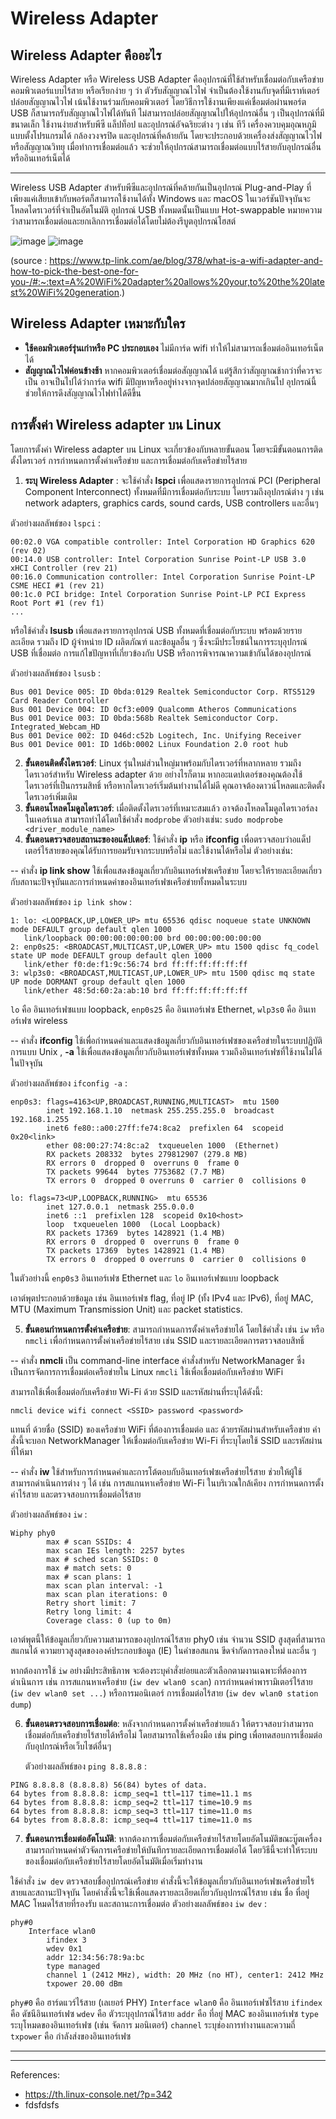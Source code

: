 # Wireless Adapter
## Wireless Adapter คืออะไร
Wireless Adapter หรือ Wireless USB Adapter คืออุปกรณ์ที่ใช้สำหรับเชื่อมต่อกับเครือข่ายคอมพิวเตอร์แบบไร้สาย หรือเรียกง่าย ๆ ว่า ตัวรับสัญญาณไวไฟ จำเป็นต้องใช้งานกับจุดที่มีเราท์เตอร์ปล่อยสัญญาณไวไฟ เน้นใช้งานร่วมกับคอมพิวเตอร์ โดยวิธีการใช้งานเพียงแค่เชื่อมต่อผ่านพอร์ต USB ก็สามารถรับสัญญาณไวไฟได้ทันที ไม่สามารถปล่อยสัญญาณไปให้อุปกรณ์อื่น ๆ เป็นอุปกรณ์ที่มีขนาดเล็ก ใช้งานง่ายสำหรับพีซี แล็ปท็อป และอุปกรณ์อัจฉริยะต่าง ๆ เช่น ทีวี เครื่องควบคุมอุณหภูมิแบบตั้งโปรแกรมได้ กล้องวงจรปิด และอุปกรณ์ที่คล้ายกัน โดยจะประกอบด้วยเครื่องส่งสัญญาณไวไฟ หรือสัญญาณวิทยุ เมื่อทำการเชื่อมต่อแล้ว จะช่วยให้อุปกรณ์สามารถเชื่อมต่อแบบไร้สายกับอุปกรณ์อื่นหรืออินเทอร์เน็ตได้
  ______
Wireless USB Adapter สำหรับพีซีและอุปกรณ์ที่คล้ายกันเป็นอุปกรณ์ Plug-and-Play ที่เพียงแค่เสียบเข้ากับพอร์ตก็สามารถใช้งานได้ทั้ง Windows และ macOS ในเวอร์ชันปัจจุบันจะโหลดไดรเวอร์ที่จำเป็นอัตโนมัติ อุปกรณ์ USB ทั้งหมดนั้นเป็นแบบ Hot-swappable หมายความว่าสามารถเชื่อมต่อและยกเลิกการเชื่อมต่อได้โดยไม่ต้องรีบูตอุปกรณ์โฮสต์

![image](https://www.dlink.co.th/wp-content/uploads/2021/07/DWA-185-2.jpg) ![image](https://res.cloudinary.com/itcity-production/image/upload/f_jpg,q_80/v1651032195/product/product-master/cku9huiny6siibse8xm0.jpg)

(source : https://www.tp-link.com/ae/blog/378/what-is-a-wifi-adapter-and-how-to-pick-the-best-one-for-you-/#:~:text=A%20WiFi%20adapter%20allows%20your,to%20the%20latest%20WiFi%20generation.)

## Wireless Adapter เหมาะกับใคร
- **ใช้คอมพิวเตอร์รุ่นเก่าหรือ PC ประกอบเอง** ไม่มีการ์ด wifi ทำให้ไม่สามารถเชื่อมต่ออินเทอร์เน็ตได้ 
- **สัญญาณไวไฟค่อนข้างช้า** หากคอมพิวเตอร์เชื่อมต่อสัญญาณได้ แต่รู้สึกว่าสัญญาณช้ากว่าที่ควรจะเป็น อาจเป็นไปได้ว่าการ์ด wifi มีปัญหาหรืออยู่ห่างจากจุดปล่อยสัญญาณมากเกินไป อุปกรณ์นี้ช่วยให้การดึงสัญญาณไวไฟทำได้ดีขึ้น

## การตั้งค่า Wireless adapter บน Linux
   โดยการตั้งค่า Wireless adapter บน Linux จะเกี่ยวข้องกับหลายขั้นตอน โดยจะมีขั้นตอนการติดตั้งไดรเวอร์ การกำหนดการตั้งค่าเครือข่าย และการเชื่อมต่อกับเครือข่ายไร้สาย 
   1. **ระบุ Wireless Adapter** : จะใช้คำสั่ง **lspci** เพื่อแสดงรายการอุปกรณ์ PCI (Peripheral Component Interconnect) ทั้งหมดที่มีการเชื่อมต่อกับระบบ โดยรวมถึงอุปกรณ์ต่าง ๆ เช่น network adapters, graphics cards, sound cards, USB controllers และอื่นๆ 


ตัวอย่างผลลัพธ์ของ `lspci` :
```00:00.0 Host bridge: Intel Corporation Xeon E3-1200 v6/7th Gen Core Processor Host Bridge/DRAM Registers (rev 02)
00:02.0 VGA compatible controller: Intel Corporation HD Graphics 620 (rev 02)
00:14.0 USB controller: Intel Corporation Sunrise Point-LP USB 3.0 xHCI Controller (rev 21)
00:16.0 Communication controller: Intel Corporation Sunrise Point-LP CSME HECI #1 (rev 21)
00:1c.0 PCI bridge: Intel Corporation Sunrise Point-LP PCI Express Root Port #1 (rev f1)
...
```

หรือใช้คำสั่ง **lsusb** เพื่อแสดงรายการอุปกรณ์ USB ทั้งหมดที่เชื่อมต่อกับระบบ พร้อมด้วยรายละเอียด รวมถึง ID ผู้จำหน่าย ID ผลิตภัณฑ์ และข้อมูลอื่น ๆ ซึ่งจะมีประโยชน์ในการระบุอุปกรณ์ USB ที่เชื่อมต่อ การแก้ไขปัญหาที่เกี่ยวข้องกับ USB หรือการพิจารณาความเข้ากันได้ของอุปกรณ์

ตัวอย่างผลลัพธ์ของ `lsusb` :
```Bus 002 Device 001: ID 1d6b:0003 Linux Foundation 3.0 root hub
Bus 001 Device 005: ID 0bda:0129 Realtek Semiconductor Corp. RTS5129 Card Reader Controller
Bus 001 Device 004: ID 0cf3:e009 Qualcomm Atheros Communications 
Bus 001 Device 003: ID 0bda:568b Realtek Semiconductor Corp. Integrated_Webcam_HD
Bus 001 Device 002: ID 046d:c52b Logitech, Inc. Unifying Receiver
Bus 001 Device 001: ID 1d6b:0002 Linux Foundation 2.0 root hub
```

   2. **ขั้นตอนติดตั้งไดรเวอร์**: Linux รุ่นใหม่ส่วนใหญ่มาพร้อมกับไดรเวอร์ที่หลากหลาย รวมถึงไดรเวอร์สำหรับ Wireless adapter ด้วย อย่างไรก็ตาม หากอะแดปเตอร์ของคุณต้องใช้ไดรเวอร์ที่เป็นกรรมสิทธิ์ หรือหากไดรเวอร์เริ่มต้นทำงานได้ไม่ดี คุณอาจต้องดาวน์โหลดและติดตั้งไดรเวอร์เพิ่มเติม
   3. **ขั้นตอนโหลดโมดูลไดรเวอร์**: เมื่อติดตั้งไดรเวอร์ที่เหมาะสมแล้ว อาจต้องโหลดโมดูลไดรเวอร์ลงในเคอร์เนล สามารถทำได้โดยใช้คำสั่ง `modprobe`
   ตัวอย่างเช่น: ```sudo modprobe <driver_module_name>```
   4. **ขั้นตอนตรวจสอบสถานะของอแด็ปเตอร์**: ใช้คำสั่ง **ip** หรือ **ifconfig** เพื่อตรวจสอบว่าอแด็ปเตอร์ไร้สายของคุณได้รับการยอมรับจากระบบหรือไม่ และใช้งานได้หรือไม่
   ตัวอย่างเช่น:

-- คำสั่ง **ip link show** ใช้เพื่อแสดงข้อมูลเกี่ยวกับอินเทอร์เฟซเครือข่าย โดยจะให้รายละเอียดเกี่ยวกับสถานะปัจจุบันและการกำหนดค่าของอินเทอร์เฟซเครือข่ายทั้งหมดในระบบ

ตัวอย่างผลลัพธ์ของ `ip link show` :
```
1: lo: <LOOPBACK,UP,LOWER_UP> mtu 65536 qdisc noqueue state UNKNOWN mode DEFAULT group default qlen 1000
   link/loopback 00:00:00:00:00:00 brd 00:00:00:00:00:00
2: enp0s25: <BROADCAST,MULTICAST,UP,LOWER_UP> mtu 1500 qdisc fq_codel state UP mode DEFAULT group default qlen 1000
   link/ether f0:de:f1:9c:56:74 brd ff:ff:ff:ff:ff:ff
3: wlp3s0: <BROADCAST,MULTICAST,UP,LOWER_UP> mtu 1500 qdisc mq state UP mode DORMANT group default qlen 1000
   link/ether 48:5d:60:2a:ab:10 brd ff:ff:ff:ff:ff:ff
```

 `lo` คือ อินเทอร์เฟซแบบ loopback, `enp0s25` คือ อินเทอร์เฟซ Ethernet, `wlp3s0` คือ อินเทอร์เฟซ wireless

-- คำสั่ง **ifconfig** ใช้เพื่อกำหนดค่าและแสดงข้อมูลเกี่ยวกับอินเทอร์เฟซของเครือข่ายในระบบปฏิบัติการแบบ Unix , **-a** ใช้เพื่อแสดงข้อมูลเกี่ยวกับอินเทอร์เฟซทั้งหมด รวมถึงอินเทอร์เฟซที่ใช้งานไม่ได้ในปัจจุบัน
 
 ตัวอย่างผลลัพธ์ของ `ifconfig -a` :
```
enp0s3: flags=4163<UP,BROADCAST,RUNNING,MULTICAST>  mtu 1500
        inet 192.168.1.10  netmask 255.255.255.0  broadcast 192.168.1.255
        inet6 fe80::a00:27ff:fe74:8ca2  prefixlen 64  scopeid 0x20<link>
        ether 08:00:27:74:8c:a2  txqueuelen 1000  (Ethernet)
        RX packets 208332  bytes 279812907 (279.8 MB)
        RX errors 0  dropped 0  overruns 0  frame 0
        TX packets 99644  bytes 7753682 (7.7 MB)
        TX errors 0  dropped 0 overruns 0  carrier 0  collisions 0

lo: flags=73<UP,LOOPBACK,RUNNING>  mtu 65536
        inet 127.0.0.1  netmask 255.0.0.0
        inet6 ::1  prefixlen 128  scopeid 0x10<host>
        loop  txqueuelen 1000  (Local Loopback)
        RX packets 17369  bytes 1428921 (1.4 MB)
        RX errors 0  dropped 0  overruns 0  frame 0
        TX packets 17369  bytes 1428921 (1.4 MB)
        TX errors 0  dropped 0 overruns 0  carrier 0  collisions 0

```

ในตัวอย่างนี้ `enp0s3` อินเทอร์เฟซ Ethernet และ `lo` อินเทอร์เฟซแบบ loopback 

เอาต์พุตประกอบด้วยข้อมูล เช่น อินเทอร์เฟซ flag, ที่อยู่ IP (ทั้ง IPv4 และ IPv6), ที่อยู่ MAC, MTU (Maximum Transmission Unit) และ packet statistics.

   5. **ขั้นตอนกำหนดการตั้งค่าเครือข่าย**: สามารถกำหนดการตั้งค่าเครือข่ายได้ โดยใช้คำสั่ง เช่น `iw` หรือ `nmcli` เพื่อกำหนดการตั้งค่าเครือข่ายไร้สาย เช่น SSID และรายละเอียดการตรวจสอบสิทธิ์

   -- คำสั่ง **nmcli** เป็น command-line interface คำสั่งสำหรับ NetworkManager ซึ่งเป็นการจัดการการเชื่อมต่อเครือข่ายใน Linux `nmcli` ใช้เพื่อเชื่อมต่อกับเครือข่าย WiFi

สามารถใช้เพื่อเชื่อมต่อกับเครือข่าย Wi-Fi ด้วย SSID และรหัสผ่านที่ระบุได้ดังนี้:
   
```nmcli device wifi connect <SSID> password <password>```

แทนที่ <SSID> ด้วยชื่อ (SSID) ของเครือข่าย WiFi ที่ต้องการเชื่อมต่อ และ <password> ด้วยรหัสผ่านสำหรับเครือข่าย
คำสั่งนี้จะบอก NetworkManager ให้เชื่อมต่อกับเครือข่าย Wi-Fi ที่ระบุโดยใช้ SSID และรหัสผ่านที่ให้มา

-- คำสั่ง **iw** ใช้สำหรับการกำหนดค่าและการโต้ตอบกับอินเทอร์เฟซเครือข่ายไร้สาย ช่วยให้ผู้ใช้สามารถดำเนินการต่าง ๆ ได้ เช่น การสแกนหาเครือข่าย Wi-Fi ในบริเวณใกล้เคียง การกำหนดการตั้งค่าไร้สาย และตรวจสอบการเชื่อมต่อไร้สาย

ตัวอย่างผลลัพธ์ของ `iw` :

```
Wiphy phy0
        max # scan SSIDs: 4
        max scan IEs length: 2257 bytes
        max # sched scan SSIDs: 0
        max # match sets: 0
        max # scan plans: 1
        max scan plan interval: -1
        max scan plan iterations: 0
        Retry short limit: 7
        Retry long limit: 4
        Coverage class: 0 (up to 0m)
```

เอาต์พุตนี้ให้ข้อมูลเกี่ยวกับความสามารถของอุปกรณ์ไร้สาย phy0 เช่น จำนวน SSID สูงสุดที่สามารถสแกนได้ ความยาวสูงสุดขององค์ประกอบข้อมูล (IE) ในคำขอสแกน ขีดจำกัดการลองใหม่ และอื่น ๆ

หากต้องการใช้ `iw` อย่างมีประสิทธิภาพ จะต้องระบุคำสั่งย่อยและตัวเลือกตามงานเฉพาะที่ต้องการดำเนินการ เช่น การสแกนหาเครือข่าย (`iw dev wlan0 scan`) การกำหนดค่าพารามิเตอร์ไร้สาย (`iw dev wlan0 set ...`) หรือการมอนิเตอร์ การเชื่อมต่อไร้สาย (`iw dev wlan0 station dump`)
      
   6. **ขั้นตอนตรวจสอบการเชื่อมต่อ**: หลังจากกำหนดการตั้งค่าเครือข่ายแล้ว ให้ตรวจสอบว่าสามารถเชื่อมต่อกับเครือข่ายไร้สายได้หรือไม่ โดยสามารถใช้เครื่องมือ เช่น ping เพื่อทดสอบการเชื่อมต่อกับอุปกรณ์หรือเว็บไซต์อื่นๆ

      ตัวอย่างผลลัพธ์ของ `ping 8.8.8.8` :

```
PING 8.8.8.8 (8.8.8.8) 56(84) bytes of data.
64 bytes from 8.8.8.8: icmp_seq=1 ttl=117 time=11.1 ms
64 bytes from 8.8.8.8: icmp_seq=2 ttl=117 time=10.9 ms
64 bytes from 8.8.8.8: icmp_seq=3 ttl=117 time=11.0 ms
64 bytes from 8.8.8.8: icmp_seq=4 ttl=117 time=11.0 ms
```
      
   7. **ขั้นตอนการเชื่อมต่ออัตโนมัติ**: หากต้องการเชื่อมต่อกับเครือข่ายไร้สายโดยอัตโนมัติขณะบู๊ตเครื่อง สามารถกำหนดค่าตัวจัดการเครือข่ายให้บันทึกรายละเอียดการเชื่อมต่อได้ โดยวิธีนี้จะทำให้ระบบของเชื่อมต่อกับเครือข่ายไร้สายโดยอัตโนมัติเมื่อเริ่มทำงาน


   ใช้คำสั่ง `iw dev` ตรวจสอบชื่ออุปกรณ์เครือข่าย คำสั่งนี้จะให้ข้อมูลเกี่ยวกับอินเทอร์เฟซเครือข่ายไร้สายและสถานะปัจจุบัน โดยคำสั่งนี้จะใช้เพื่อแสดงรายละเอียดเกี่ยวกับอุปกรณ์ไร้สาย เช่น ชื่อ ที่อยู่ MAC โหมดไร้สายที่รองรับ และสถานะการเชื่อมต่อ
      ตัวอย่างผลลัพธ์ของ `iw dev` :

```
phy#0
	Interface wlan0
		ifindex 3
		wdev 0x1
		addr 12:34:56:78:9a:bc
		type managed
		channel 1 (2412 MHz), width: 20 MHz (no HT), center1: 2412 MHz
		txpower 20.00 dBm
```

`phy#0` คือ ฮาร์ดแวร์ไร้สาย (เลเยอร์ PHY)
`Interface wlan0` คือ อินเทอร์เฟซไร้สาย
`ifindex` คือ ดัชนีอินเทอร์เฟซ
`wdev` คือ ตัวระบุอุปกรณ์ไร้สาย
`addr` คือ ที่อยู่ MAC ของอินเทอร์เฟซ
`type` ระบุโหมดของอินเทอร์เฟซ (เช่น จัดการ มอนิเตอร์)
`channel` ระบุช่องการทำงานและความถี่
`txpower` คือ กำลังส่งของอินเทอร์เฟซ
______
------
References:
* <a href="https://th.linux-console.net/?p=342" />https://th.linux-console.net/?p=342</a>
* fdsfdsfs


